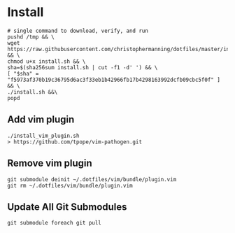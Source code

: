 # Install

    # single command to download, verify, and run
    pushd /tmp && \
    wget https://raw.githubusercontent.com/christophermanning/dotfiles/master/install.sh && \
    chmod u+x install.sh && \
    sha=$(sha256sum install.sh | cut -f1 -d' ') && \
    [ "$sha" = "f5973af370b19c36795d6ac3f33eb1b42966fb17b4298163992dcfb09cbc5f0f" ] && \
    ./install.sh &&\
    popd

## Add vim plugin

    ./install_vim_plugin.sh
    > https://github.com/tpope/vim-pathogen.git

## Remove vim plugin

    git submodule deinit ~/.dotfiles/vim/bundle/plugin.vim
    git rm ~/.dotfiles/vim/bundle/plugin.vim

## Update All Git Submodules

    git submodule foreach git pull
